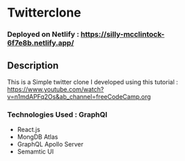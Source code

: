 # Twitterclone

### Deployed on Netlify : https://silly-mcclintock-6f7e8b.netlify.app/

## Description
  
  This is a Simple twitter clone I developed using this tutorial : https://www.youtube.com/watch?v=n1mdAPFq2Os&ab_channel=freeCodeCamp.org

### Technologies Used : GraphQl 

* React.js
* MongDB Atlas
* GraphQL Apollo Server
* Semamtic UI
 


